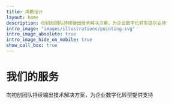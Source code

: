 ```yaml
---
title: 坤鹏设计
layout: home
description: 向初创团队持续输出技术解决方案，为企业数字化转型提供支持
intro_image: "images/illustrations/pointing.svg"
intro_image_absolute: true
intro_image_hide_on_mobile: true
show_call_box: true
---
```


# 我们的服务
向初创团队持续输出技术解决方案，为企业数字化转型提供支持